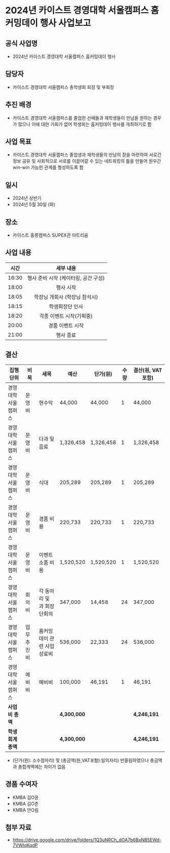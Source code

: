 2024년 카이스트 경영대학 서울캠퍼스 홈커밍데이 행사 사업보고
===


## 공식 사업명
- 2024년 카이스트 경영대학 서울캠퍼스 홈커밍데이 행사

## 담당자
- 카이스트 경영대학 서울캠퍼스 총학생회 회장 및 부회장

## 추진 배경
- 카이스트 경영대학 서울캠퍼스를 졸업한 선배들과 재학생들이 만남을 원하는 경우가 많으나 이에 대한 기회가 없어 학생회는 홈커밍데이 행사를 개최하기로 함

## 사업 목표
- 카이스트 경영대학 서울캠퍼스 졸업생과 재학생들의 만남의 장을 마련하여 서로간 정보 공유 및 사회적으로 서로를 이끌어갈 수 있는 네트워킹의 틀을 만들어 원우간 win-win 가능한 관계를 형성하도록 함

## 일시
- 2024년 상반기
- 2024년 5월 30일 (화)

## 장소
- 카이스트 홍릉캠퍼스 SUPEX관 아트리움

## 사업 내용
| 시간 |  세부 내용  |
|:---:|:---:|
|16:30 | 행사 준비 시작 (케이터링, 공간 구성)|
|18:00 | 행사 시작|
|18:05 | 학장님 개회사 (학장님 참석시)|
|18:15 | 학생회장단 인사|
|18:20 | 각종 이벤트 시작(기획중)|
|20:00 | 경품 이벤트 시작|
|21:00 | 행사 종료|


## 결산
| 집행단위 | 비목 | 세목 | 예산 | 단가(원) | 수량 | 결산(원, VAT 포함) |
|--------------------|--------|------|------------------------|----------| ---- | ----------- |
| 경영대학 서울캠퍼스 | 운영비 | 현수막 | 44,000 |  44,000 | 1 | 44,000 | 
| 경영대학 서울캠퍼스 | 운영비 | 다과 및 음료 | 1,326,458 | 1,326,458 | 1 | 1,326,458 |
| 경영대학 서울캠퍼스 | 운영비 | 식대 | 205,289 | 205,289 | 1 | 205,289 |
| 경영대학 서울캠퍼스 | 운영비 | 경품 비용 | 220,733 | 220,733 | 1 | 220,733 |
| 경영대학 서울캠퍼스 | 운영비 | 이벤트 소품 비용 | 1,520,520 | 1,520,520 | 1 | 1,520,520 |
| 경영대학 서울캠퍼스 | 회의비 | 각 동아리 및 과 회장단회의 | 347,000 | 14,458 | 24 | 347,000 |
| 경영대학 서울캠퍼스 | 업무추진비 | 홈커밍데이 관련 사업성료비 | 536,000 | 22,333 | 24 | 536,000 |
| 경영대학 서울캠퍼스 | 예비비 | 예비비 | 100,000 | 46,191 | 1 | 46,191 |
|   **사업비 총액**  |       |       |  **4,300,000**   |      |   | **4,246,191**|
|   **학생회계 총액**  |       |       |  **4,300,000**  |   |     |**4,246,191**|
- (단가(원): 소수점자리) 및 (총금액(원,VAT포함):일의자리) 반올림하였으나 총금액과 총합계액에는 차이가 없음


## 경품 수여자
- KMBA 김O윤
- KMBA 김O준
- KMBA 안O림

## 첨부 자료
* https://drive.google.com/drive/folders/1Q3uNRCh_dOA7b6BxNB5EWd-7VWIqKqdP



